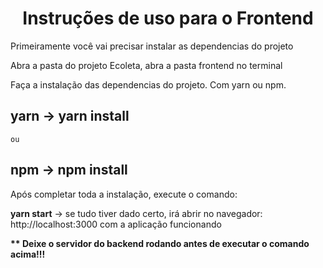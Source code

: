 <h1 align="center">Instruções de uso para o Frontend</h1>
 
<p>Primeiramente você vai precisar instalar as dependencias do projeto</p>
<p>Abra a pasta do projeto Ecoleta, abra a pasta frontend no terminal</p>
 
<p>Faça a instalação das dependencias do projeto. Com yarn ou npm.</p>

  ## yarn -> yarn install 
  
    ou 
    
  ## npm -> npm install
  
<p>Após completar toda a instalação, execute o comando: </p>
<p>  
  <strong>yarn start</strong> -> se tudo tiver dado certo, irá abrir no navegador: http://localhost:3000 com a aplicação funcionando
</p>
<p><strong>** Deixe o servidor do backend rodando antes de executar o comando acima!!!</strong></p>
   
